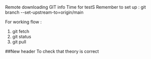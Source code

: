 Remote downloading GIT info
Time for testS
Remember to set up : 
git branch --set-upstream-to=origin/main

For working flow :
1. git fetch
2. git status
3. git pull

##New header
To check that theory is correct
